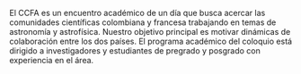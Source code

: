 El CCFA es un encuentro académico de un día que busca acercar las comunidades científicas colombiana y francesa trabajando en temas de astronomía y astrofísica. Nuestro objetivo principal es motivar dinámicas de colaboración entre los dos países. El programa académico del coloquio está dirigido a investigadores y estudiantes de pregrado y posgrado con experiencia en el área.
